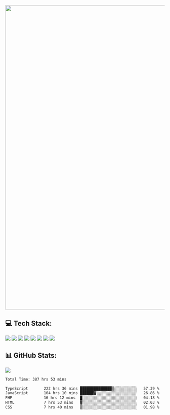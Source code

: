 <img style='width: 100vw' src='./hcampos_gradient.png'>

## 💻 Tech Stack:

![](https://img.shields.io/badge/next%20js-000000?style=for-the-badge&logo=nextdotjs&logoColor=white) ![](https://img.shields.io/badge/Tailwind_CSS-38B2AC?style=for-the-badge&logo=tailwind-css&logoColor=white) ![](https://img.shields.io/badge/React_Query-FF4154?style=for-the-badge&logo=React_Query&logoColor=white) ![](https://img.shields.io/badge/React-20232A?style=for-the-badge&logo=react&logoColor=61DAFB) ![](https://img.shields.io/badge/TypeScript-007ACC?style=for-the-badge&logo=typescript&logoColor=white) ![](https://img.shields.io/badge/JavaScript-323330?style=for-the-badge&logo=javascript&logoColor=F7DF1E) ![](https://img.shields.io/badge/Prisma-3982CE?style=for-the-badge&logo=Prisma&logoColor=white) ![](https://img.shields.io/badge/Supabase-181818?style=for-the-badge&logo=supabase&logoColor=white)

## 📊 GitHub Stats:

![](https://github-readme-stats.vercel.app/api?username=Sakoutecher&show_icons=true&count_private=true&&bg_color=70,11998e,38ef7d&title_color=fff&text_color=fff&icon_color=fff&hide_border=true)<br/>

<!--START_SECTION:waka-->

```txt
Total Time: 387 hrs 53 mins

TypeScript       222 hrs 36 mins ██████████████▒░░░░░░░░░░   57.39 %
JavaScript       104 hrs 10 mins ██████▓░░░░░░░░░░░░░░░░░░   26.86 %
PHP              16 hrs 12 mins  █░░░░░░░░░░░░░░░░░░░░░░░░   04.18 %
HTML             7 hrs 53 mins   ▓░░░░░░░░░░░░░░░░░░░░░░░░   02.03 %
CSS              7 hrs 40 mins   ▒░░░░░░░░░░░░░░░░░░░░░░░░   01.98 %
```

<!--END_SECTION:waka-->
